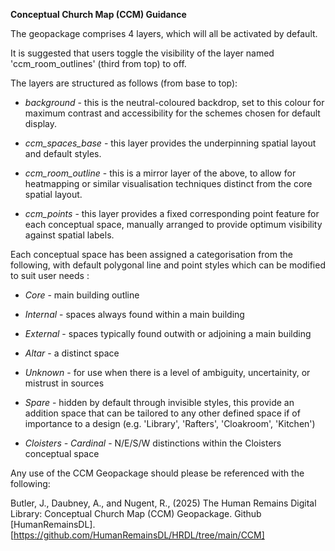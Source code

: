 **Conceptual Church Map (CCM) Guidance**

The geopackage comprises 4 layers, which will all be activated by default.

It is suggested that users toggle the visibility of the layer named 'ccm_room_outlines' (third from top) to off.

The layers are structured as follows (from base to top):

- _background_ - this is the neutral-coloured backdrop, set to this colour for maximum contrast and accessibility for the schemes chosen for default display.

- _ccm_spaces_base_ - this layer provides the underpinning spatial layout and default styles.

- _ccm_room_outline_ - this is a mirror layer of the above, to allow for heatmapping or similar visualisation techniques distinct from the core spatial layout.

- _ccm_points_ - this layer provides a fixed corresponding point feature for each conceptual space, manually arranged to provide optimum visibility against spatial labels.


Each conceptual space has been assigned a categorisation from the following, with default polygonal line and point styles which can be modified to suit user needs :

- _Core_ - main building outline

- _Internal_ - spaces always found within a main building

- _External_ - spaces typically found outwith or adjoining a main building

- _Altar_ - a distinct space

- _Unknown_ - for use when there is a level of ambiguity, uncertainity, or mistrust in sources

- _Spare_ - hidden by default through invisible styles, this provide an addition space that can be tailored to any other defined space if of importance to a design (e.g. 'Library', 'Rafters', 'Cloakroom', 'Kitchen')

- _Cloisters - Cardinal_ - N/E/S/W distinctions within the Cloisters conceptual space


Any use of the CCM Geopackage should please be referenced with the following:

Butler, J., Daubney, A., and Nugent, R., (2025) The Human Remains Digital Library: Conceptual Church Map (CCM) Geopackage. Github [HumanRemainsDL]. [https://github.com/HumanRemainsDL/HRDL/tree/main/CCM]
